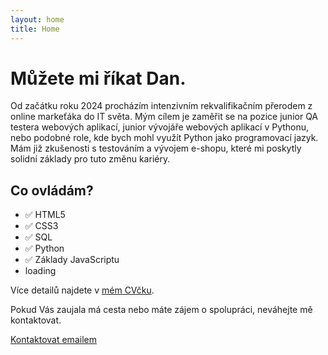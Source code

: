 ```yaml
---
layout: home
title: Home
---
```



# Můžete mi říkat Dan.
Od začátku roku 2024 procházím intenzivním rekvalifikačním přerodem z online markeťáka do IT světa. Mým cílem je zaměřit se na pozice junior QA testera webových aplikací, junior vývojáře webových aplikací v Pythonu, nebo podobné role, kde bych mohl využít Python jako programovací jazyk. Mám již zkušenosti s testováním a vývojem e-shopu, které mi poskytly solidní základy pro tuto změnu kariéry.

## Co ovládám?
- ✅ HTML5
- ✅ CSS3
- ✅ SQL
- ✅ Python
- ✅ Základy JavaScriptu
- <div>loading<span class="dots"></span></div>

Více detailů najdete v [mém CVčku](https://flowcv.com/resume/osrniic0ww).

Pokud Vás zaujala má cesta nebo máte zájem o spolupráci, neváhejte mě kontaktovat.


<p class="text-center">
<a href="mailto:info@daniel-hladik.cz?subject=Pozor! Tento e-mail obsahuje 100% dobré zprávy&body=Dejte mi vědět, co máte na srdci :)" class="button">Kontaktovat emailem</a>
</p>

<!--
# About

<ul>
    <li><a href="{{ site.baseurl }}/about/page">Page</a></li>
    <li><a href="{{ site.baseurl }}/cv">CV</a></li>
</ul>


Lorem ipsum dolor sit amet, consectetur adipisicing elit, sed do eiusmod tempor incididunt ut labore et dolore magna aliquaa.

This is the home page. It can be used for a short introduction. [Click here](cv) to see the full CV, and [here](assets/files/cv.pdf) to download a print version. The theme also ships with a blog: [click here](posts) to scroll posts from the most recent. Finally, [click here](404) to see a page that can't be found.

By default, the theme only contains these few pages in order to stay lean and flexible. However, it can be easily extended to accommodate more pages, [collections](https://jekyllrb.com/docs/collections/), [categories, and tags](https://jekyllrb.com/docs/posts/#tags-and-categories).

Ut enim ad minim veniam, quis nostrud exercitation ullamco laboris nisi ut aliquip ex ea commodo consequat. Duis aute irure dolor in reprehenderit in voluptate velit esse cillum dolore eu fugiat nulla pariatur. Excepteur sint occaecat cupidatat non proident, sunt in culpa qui officia deserunt mollit anim id est laborum.

Below is a list of blog posts included for illustrative purposes. Make sure to delete or modify them before deploying your website.

{% include archive.html %}
-->
